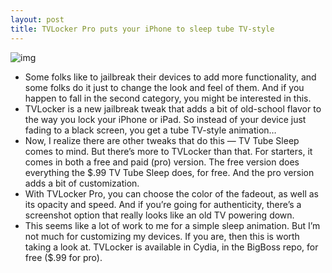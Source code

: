 ```yaml
---
layout: post
title: TVLocker Pro puts your iPhone to sleep tube TV-style
---
```

![img](http://media.idownloadblog.com/wp-content/uploads/2012/08/tvlockerpro.jpg)
* Some folks like to jailbreak their devices to add more functionality, and some folks do it just to change the look and feel of them. And if you happen to fall in the second category, you might be interested in this.
* TVLocker is a new jailbreak tweak that adds a bit of old-school flavor to the way you lock your iPhone or iPad. So instead of your device just fading to a black screen, you get a tube TV-style animation…
* Now, I realize there are other tweaks that do this — TV Tube Sleep comes to mind. But there’s more to TVLocker than that. For starters, it comes in both a free and paid (pro) version. The free version does everything the $.99 TV Tube Sleep does, for free. And the pro version adds a bit of customization.
* With TVLocker Pro, you can choose the color of the fadeout, as well as its opacity and speed. And if you’re going for authenticity, there’s a screenshot option that really looks like an old TV powering down.
* This seems like a lot of work to me for a simple sleep animation. But I’m not much for customizing my devices. If you are, then this is worth taking a look at. TVLocker is available in Cydia, in the BigBoss repo, for free ($.99 for pro).


